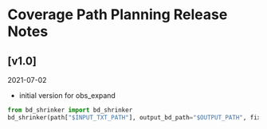 # Coverage Path Planning Release Notes

## [v1.0]

2021-07-02

- initial version for obs_expand 

```python
from bd_shrinker import bd_shrinker
bd_shrinker(path["$INPUT_TXT_PATH"], output_bd_path="$OUTPUT_PATH", fixed_bd_path = path["$FIXED_PATH"])
```
